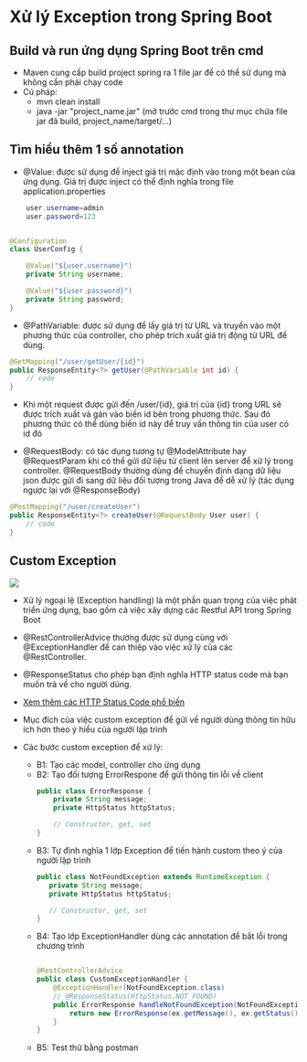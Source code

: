 # Xử lý Exception trong Spring Boot

## Build và run ứng dụng Spring Boot trên cmd
- Maven cung cấp build project spring ra 1 file jar để có thể sử dụng mà không cần phải chạy code
- Cú pháp:
  - mvn clean install
  - java -jar "project_name.jar" (mở trước cmd trong thư mục chứa file jar đã build, project_name/target/...)
  
## Tìm hiểu thêm 1 số annotation
- @Value: được sử dụng để inject giá trị mặc định vào trong một bean của ứng dụng. Giá trị được inject có thể định nghĩa trong file application.properties

```java
    user.username=admin
    user.password=123
```

```java

@Configuration
class UserConfig {

    @Value("${user.username}")
    private String username;

    @Value("${user.password}")
    private String password;
}
```

- @PathVariable: được sử dụng để lấy giá trị từ URL và truyền vào một phương thức của controller, cho phép trích xuất giá trị động từ URL để dùng.

```java
@GetMapping("/user/getUser/{id}")
public ResponseEntity<?> getUser(@PathVariable int id) {
    // code
}
```
- Khi một request được gửi đến /user/{id}, giá trị của {id} trong URL sẽ được trích xuất và gán vào biến id bên trong phương thức. Sau đó phương thức có thể dùng biến id này để truy vấn thông tin của user có id đó

- @RequestBody: có tác dụng tương tự @ModelAttribute hay @RequestParam khi có thể gửi dữ liệu từ client lên server để xử lý trong controller. @RequestBody thường dùng để chuyển định dạng dữ liệu json được gửi đi sang dữ liệu đối tượng trong Java để dễ xử lý (tác dụng ngược lại với @ResponseBody)

```java
@PostMapping("/user/createUser")
public ResponseEntity<?> createUser(@RequestBody User user) {
    // code
}
```

## Custom Exception 
![](https://scontent.fhan3-2.fna.fbcdn.net/v/t1.15752-9/437171757_3609817752567904_8365595940026728620_n.png?_nc_cat=101&ccb=1-7&_nc_sid=5f2048&_nc_eui2=AeEjgxswa_Fek0J1f5GCPUZi_hPcePJPpUr-E9x48k-lSm8twwIj4kPOtH0pxCYcrA3mJJBW42y7fVt2kQpTIymX&_nc_ohc=vfUEKuP7ZHQAb7aGrmY&_nc_ht=scontent.fhan3-2.fna&oh=03_AdVb5OsqcjNvo1D-rX6t_87V6MTpGSgyybS5xOu5ZxLXyg&oe=6642503F)
- Xử lý ngoại lệ (Exception handling) là một phần quan trọng của việc phát triển ứng dụng, bao gồm cả việc xây dựng các Restful API trong Spring Boot
- @RestControllerAdvice thường được sử dụng cùng với @ExceptionHandler để can thiệp vào việc xử lý của các @RestController.
- @ResponseStatus cho phép bạn định nghĩa HTTP status code mà bạn muốn trả về cho người dùng. 
- [Xem thêm các HTTP Status Code phổ biến](https://topdev.vn/blog/http-status-code-la-gi/?amp&utm_source=google&utm_medium=cpc&utm_campaign=topdev&utm_content=performance&gad_source=1&gclid=Cj0KCQjw2uiwBhCXARIsACMvIU3R15eGzM5VSYmlfhgSzMsjNMGx_XScadeCyePppGq23f57pDdGUZsaAsCSEALw_wcB)

- Mục đích của việc custom exception để gửi về người dùng thông tin hữu ích hơn theo ý hiểu của người lập trình
- Các bước custom exception để xử lý:
  - B1: Tạo các model, controller cho ứng dụng
  - B2: Tạo đối tượng ErrorRespone để gửi thông tin lỗi về client
    ```java
    public class ErrorResponse {
        private String message;
        private HttpStatus httpStatus; 

        // Constructor, get, set
    }  
    ```
  - B3: Tự định nghĩa 1 lớp Exception để tiến hành custom theo ý của người lập trình
     ```java
    public class NotFoundException extends RuntimeException {
        private String message;
        private HttpStatus httpStatus; 

        // Constructor, get, set
    }
    ```
  - B4: Tạo lớp ExceptionHandler dùng các annotation để bắt lỗi trong chương trình
    ```java
    
    @RestControllerAdvice
    public class CustomExceptionHandler {
        @ExceptionHandler(NotFoundException.class)
        // @ResponseStatus(HttpStatus.NOT_FOUND)
        public ErrorResponse handleNotFoundException(NotFoundException ex, WebRequest request) {
            return new ErrorResponse(ex.getMessage(), ex.getStatus());
        }
    }
    ```
  - B5: Test thử bằng postman

